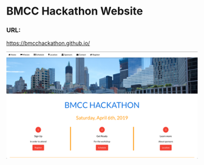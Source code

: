 # BMCC Hackathon Website

### URL:
https://bmcchackathon.github.io/

[![](websiteImage.png)](https://bmcchackathon.github.io/)
